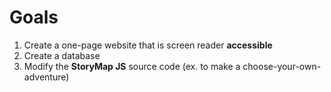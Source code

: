 # Goals
1. Create a one-page website that is screen reader **accessible**
2. Create a database
3. Modify the **StoryMap JS** source code (ex. to make a choose-your-own-adventure)

